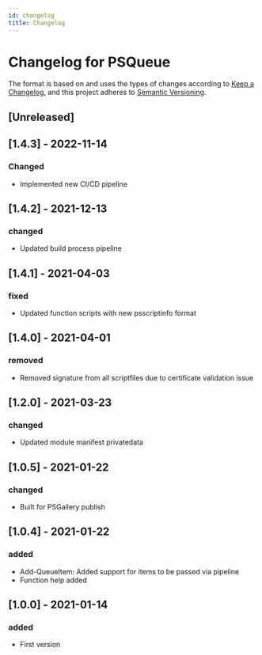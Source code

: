 ```yaml
---
id: changelog
title: Changelog
---
```


# Changelog for PSQueue

The format is based on and uses the types of changes according to [Keep a Changelog](https://keepachangelog.com/en/1.0.0/),
and this project adheres to [Semantic Versioning](https://semver.org/spec/v2.0.0.html).

## [Unreleased]

## [1.4.3] - 2022-11-14

### Changed

- Implemented new CI/CD pipeline

## [1.4.2] - 2021-12-13

### changed

- Updated build process pipeline

## [1.4.1] - 2021-04-03

### fixed

- Updated function scripts with new psscriptinfo format

## [1.4.0] - 2021-04-01

### removed

- Removed signature from all scriptfiles due to certificate validation issue

## [1.2.0] - 2021-03-23

### changed

- Updated module manifest privatedata

## [1.0.5] - 2021-01-22

### changed

- Built for PSGallery publish

## [1.0.4] - 2021-01-22

### added

- Add-QueueItem: Added support for items to be passed via pipeline
- Function help added

## [1.0.0] - 2021-01-14

### added

- First version
